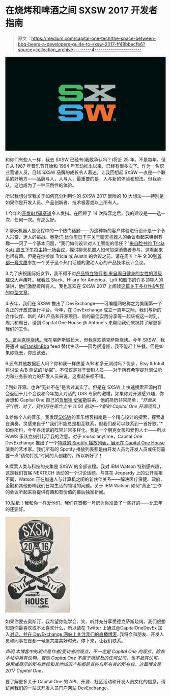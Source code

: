 # 在烧烤和啤酒之间 SXSW 2017 开发者指南

> 原文：<https://medium.com/capital-one-tech/the-space-between-bbq-beers-a-developers-guide-to-sxsw-2017-ff48bbecfb6?source=collection_archive---------4----------------------->

![](img/7a6e84258180f1533c7f41e605dc03c9.png)

和你们有些人一样，我去 SXSW 已经有(我敢承认吗？)将近 25 年。不是每年，但自从 1987 年音乐节开始和 1994 年互动推出以来，已经有很多次了。作为一名职业营销人员，目睹 SXSW 品牌的成长令人着迷。让我回想起 SXSW 一直是一个联系的好地方——品牌与人，人与人，最重要的是，人与新的体验和想法。但我承认，这也成为了一种压倒性的体验。

所以我想分享我关于如何充分利用你的 SXSW 2017 冒险的 10 大想法——特别是如果你是开发人员、产品创新者、技术极客或以上所有人。

1.今年的[开发&代码赛道](http://schedule.sxsw.com/2017/events/track/Development%20&%20Code?_ga=1.100634522.524402215.1478114667)令人发指。在回顾了 14 次阵容之后，我的建议是——选一次，任何一次。有那么好。

2.聊天机器人是议程中的一个热门话题——为这种新的客户体验进行设计是一个令人兴奋、迷人的挑战。[奥斯汀·比尔周日下午关于聊天机器人](http://schedule.sxsw.com/2017/events/PP66459)的会议看起来特别有趣——问了一个基本问题，“我们如何设计对人工智能的信任？”[来自脸书的 Tricia Katz 周五下午将主持一场会议](http://schedule.sxsw.com/2017/events/PP67905)，探讨聊天机器人如何加深消费者参与，这看起来也很有趣。但是在你参加 Tricia 或 Austin 的会议之前，请在周五上午 9:30[到首都一号大厦](http://schedule.sxsw.com/2017/venues/V1109)参加一个关于这个热门话题的激动人心的产品技术设计会议。

3.为了庆祝国际妇女节，我不得不对[产品特立独行者:来自周日健身的女性的顶级建议](http://schedule.sxsw.com/2017/events/PP68889)大声疾呼。我看过 Slack、Hilary for America、Lyft 和脸书的许多领导人的演讲，他们激励着所有人。我也喜欢在 SXSW 2017 上阅读[这篇关于多样性&包容的中型文章](/a-change-is-coming/diversity-and-inclusion-at-sxsw-2017-8c4a94b373ed#.4a0ruwpua)。

4.去年，我们在 SXSW 推出了 DevExchange——可编程网站称之为美国第一个真正的开放式银行平台。今年，在 DevExchange 成立一周年之际，我们与新的合作伙伴、新的 API 产品和开源项目、新的最佳实践分享等一起庆祝这一时刻。周六和周日，请到 Capital One House @ Antone's 来帮助我们庆祝并了解更多我们的工作。

[5。富兰克林烧烤。](https://franklinbarbecue.com/)我在堪萨斯城长大，但我喜欢德克萨斯烧烤。今年 SXSW，我将通过 [@FranklinBbq](https://twitter.com/FranklinBbq) feed 替代生活——因为很遗憾，我不能赶上午餐。但是如果你能去，你应该去。

6.还有其他数据狂人吗？你和我一样热爱 A/B 和多元测试吗？优步，Etsy & Intuit 将讨论 A/B 测试的“秘密”。不仅仅是对于营销人员——对于所有希望提升测试能力和业务影响力的开发人员来说，这看起来都不错。

7.到处开源。也许“无处不在”是言过其实了。但是在 SXSW 上快速搜索开源内容会返回十几个会议和今年加入对话的 OSS 专家的激增。如果你对开源感兴趣，你会想和 Capital One 自己的[贾里德·史密斯](http://schedule.sxsw.com/2017/search?q=open+source)联系，他的简历非常简单，*“开源呆子”(哦，对了，我们将在周六上午 11:00 启动一个新的 Capital One 开源项目。)*

8.给每个人的音乐。我发现[SXSW](http://bloggersguide.sxsw.com/?_ga=1.201900949.524402215.1478114667)的音乐博客指南是一个精心设计的探索，探索谁在演奏，灵感来自于*“我们不能总是相互联系，但我们都可以联系到一首好歌。”*如你所料，今年各场馆的阵容非常多样化。我是一个朋克女孩和爱狗人士——所以 PAWS 乐队立刻引起了我的注意。对于 music anytime，Capital One DevExchange 推出了一个[特殊的 Spotify 播放列表，展示在 Capital One House](http://bit.ly/capitalonehouse) 演奏的艺术家。我们所有的 Spotify 播放列表都是由开发人员为开发人员或任何需要一点“请勿打扰”时间的人创建的。所以听好了！

9.探索人类与科技的交集是 SXSW 的全部议程。我对 IBM Watson 特别感兴趣，这是我们首届 NEXTECH 活动的一个讨论话题。与其在 Jeopardy 上的公开亮相不同，Watson 正在加速人与计算机之间的新伙伴关系——解决医疗保健、政府、金融和其他影响我们日常生活的领域的问题。关于 IBM Watson 如何“真正”工作的会议听起来将提供有趣和有价值的幕后独家新闻。

10.贴纸！我和你一样爱他们。我们在首都一号房为你准备了一些好的——比去年的还要好。

![](img/482bdf22049cbce66aac84ce97a54e94.png)

如果你要去奥斯汀，我希望你能学会、笑、听并充分享受德克萨斯烧烤。我们很想知道你最喜欢或不太喜欢什么，所以请在 Twitter 上通过@CapitalOneDevEx 加入[对话，并在 DevExchange 网站上关注我们的直播博客](https://twitter.com/capitalonedevex?lang=en)..我将会和朋友、开发人员和同事在首都一号屋共度美好时光。停下来，让我们联系。

*声明:本博客中的观点是作者/受访者的观点，不一定是 Capital One 的观点。除非本帖中另有说明，否则 Capital One 不属于所提及的任何公司，也不被其认可。使用或展示的所有商标和其他知识产权都是其各自所有者的所有权。这篇博文是 2017 Capital One。*

要了解更多关于 Capital One 的 API、开源、社区活动和开发人员文化的信息，请访问我们的一站式开发人员门户网站 DevExchange。[](https://developer.capitalone.com/)